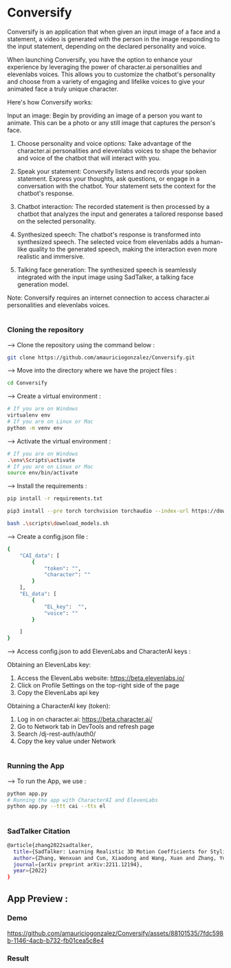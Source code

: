 # Conversify
Conversify is an application that when given an input image of a face and a statement, a video is generated with the person in the image responding to the input statement, depending on the declared personality and voice.

When launching Conversify, you have the option to enhance your experience by leveraging the power of character.ai personalities and elevenlabs voices. This allows you to customize the chatbot's personality and choose from a variety of engaging and lifelike voices to give your animated face a truly unique character.

Here's how Conversify works:

Input an image: Begin by providing an image of a person you want to animate. This can be a photo or any still image that captures the person's face.

  1. Choose personality and voice options: Take advantage of the character.ai personalities and elevenlabs voices to shape the behavior and voice of the chatbot that will interact with you.

  2. Speak your statement: Conversify listens and records your spoken statement. Express your thoughts, ask questions, or engage in a conversation with the chatbot. Your statement sets the context for the chatbot's response.

  3. Chatbot interaction: The recorded statement is then processed by a chatbot that analyzes the input and generates a tailored response based on the selected personality.

  4. Synthesized speech: The chatbot's response is transformed into synthesized speech. The selected voice from elevenlabs adds a human-like quality to the generated speech, making the interaction even more realistic and immersive.

  5. Talking face generation: The synthesized speech is seamlessly integrated with the input image using SadTalker, a talking face generation model.

Note: Conversify requires an internet connection to access character.ai personalities and elevenlabs voices.

#

### Cloning the repository

--> Clone the repository using the command below :
```bash
git clone https://github.com/amauriciogonzalez/Conversify.git

```

--> Move into the directory where we have the project files : 
```bash
cd Conversify

```

--> Create a virtual environment :
```bash
# If you are on Windows
virtualenv env
# If you are on Linux or Mac
python -m venv env
```

--> Activate the virtual environment :
```bash
# If you are on Windows
.\env\Scripts\activate
# If you are on Linux or Mac
source env/bin/activate
```

--> Install the requirements :
```bash
pip install -r requirements.txt

pip3 install --pre torch torchvision torchaudio --index-url https://download.pytorch.org/whl/nightly/cu121

bash .\scripts\download_models.sh

```

--> Create a config.json file :
```bash
{
    "CAI_data": [
        {
            "token": "",
            "character": ""
        }
    ],
    "EL_data": [
        {
            "EL_key":  "",
            "voice": ""
        }

    ]
}
```

--> Access config.json to add ElevenLabs and CharacterAI keys :

Obtaining an ElevenLabs key:
  1. Access the ElevenLabs website: https://beta.elevenlabs.io/
  2. Click on Profile Settings on the top-right side of the page
  3. Copy the ElevenLabs api key

Obtaining a CharacterAI key (token):
  1. Log in on character.ai: https://beta.character.ai/
  2. Go to Network tab in DevTools and refresh page
  3. Search /dj-rest-auth/auth0/
  4. Copy the key value under Network

#

### Running the App

--> To run the App, we use :
```bash
python app.py
# Running the app with CharacterAI and ElevenLabs 
python app.py --ttt cai --tts el
```

#

### SadTalker Citation
```bash
@article{zhang2022sadtalker,
  title={SadTalker: Learning Realistic 3D Motion Coefficients for Stylized Audio-Driven Single Image Talking Face Animation},
  author={Zhang, Wenxuan and Cun, Xiaodong and Wang, Xuan and Zhang, Yong and Shen, Xi and Guo, Yu and Shan, Ying and Wang, Fei},
  journal={arXiv preprint arXiv:2211.12194},
  year={2022}
}
```


## App Preview :

### Demo



https://github.com/amauriciogonzalez/Conversify/assets/88101535/7fdc598b-1146-4acb-b732-fb01cea5c8e4



### Result





#
